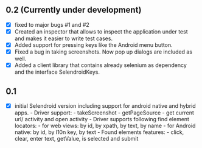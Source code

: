0.2 (Currently under development)
---------------------------------

- [x] fixed to major bugs #1 and #2
- [x] Created an inspector that allows to inspect the application under test and makes it easier to write test cases.
- [x] Added support for pressing keys like the Android menu button.
- [X] Fixed a bug in taking screenshots. Now pop up dialogs are included as well.  
- [x] Added a client library that contains already selenium as dependency and the interface SelendroidKeys.

0.1
-----

- [x] initial Selendroid version including support for android native and hybrid apps.
      - Driver support:
         - takeScreenshot
         - getPageSource
         - get current url/ activity and open activity
      - Driver supports following find element locators:
         - for web views: by id, by xpath, by text, by name
         - for Android native: by id, by l10n key, by text
      - Found elements features:
         - click, clear, enter text, getValue, is selected and submit
      

